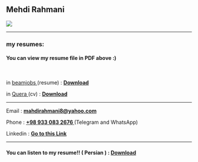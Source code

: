 ## Mehdi Rahmani
<img src="https://avatars.githubusercontent.com/u/64958072?v=4">
<hr>
<h3>my resumes:</h3>

<h4> You can view my resume file in PDF above :) </h4>

<br>
<p> in <a href="https://www.beamjobs.com/"> beamjobs </a> (resume) :
  <a href="https://github.com/MahdiRahmani80/My_Resume/blob/main/resume.pdf" ><b> Download </b></a> 
</p>
<p> in <a href="https://jobinja.ir/"> Quera </a> (cv) :
  <a href="https://github.com/MahdiRahmani80/My_Resume/raw/main/Mehdi%20Rahmani_1400-10-19.pdf" ><b> Download </b></a> 
</p>

<hr>
<p> Email : <a href="mailto:mahdirahmani8@yahoo.com"><b>mahdirahmani8@yahoo.com</b></a> </p>
<p> Phone : <a href="#"><b> +98 933 083 2676 </b></a> (Telegram and WhatsApp) </p>
<p> Linkedin : <a href="https://www.linkedin.com/in/mehdi-rahmani-180218202/"><b> Go to this Link </b></a><p>

  <hr>
<h4>You can listen to my resume!! ( Persian ) : <a href="https://github.com/MahdiRahmani80/My_Resume/raw/main/MyStory.mp3"><b>Download</b></a> </h4>
